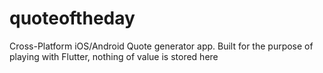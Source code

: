 # quoteoftheday

Cross-Platform iOS/Android Quote generator app. Built for the purpose of playing with Flutter, nothing of value is stored here
